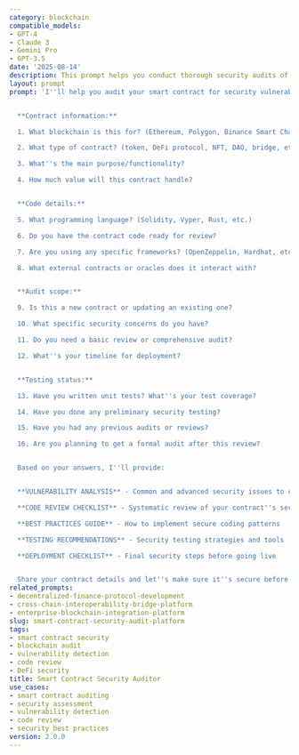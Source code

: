 ```yaml
---
category: blockchain
compatible_models:
- GPT-4
- Claude 3
- Gemini Pro
- GPT-3.5
date: '2025-08-14'
description: This prompt helps you conduct thorough security audits of smart contracts to identify vulnerabilities, suggest improvements, and ensure your blockchain applications are secure before deployment.
layout: prompt
prompt: 'I''ll help you audit your smart contract for security vulnerabilities and best practices. Let me understand your contract:


  **Contract information:**

  1. What blockchain is this for? (Ethereum, Polygon, Binance Smart Chain, etc.)

  2. What type of contract? (token, DeFi protocol, NFT, DAO, bridge, etc.)

  3. What''s the main purpose/functionality?

  4. How much value will this contract handle?


  **Code details:**

  5. What programming language? (Solidity, Vyper, Rust, etc.)

  6. Do you have the contract code ready for review?

  7. Are you using any specific frameworks? (OpenZeppelin, Hardhat, etc.)

  8. What external contracts or oracles does it interact with?


  **Audit scope:**

  9. Is this a new contract or updating an existing one?

  10. What specific security concerns do you have?

  11. Do you need a basic review or comprehensive audit?

  12. What''s your timeline for deployment?


  **Testing status:**

  13. Have you written unit tests? What''s your test coverage?

  14. Have you done any preliminary security testing?

  15. Have you had any previous audits or reviews?

  16. Are you planning to get a formal audit after this review?


  Based on your answers, I''ll provide:


  **VULNERABILITY ANALYSIS** - Common and advanced security issues to check

  **CODE REVIEW CHECKLIST** - Systematic review of your contract''s security

  **BEST PRACTICES GUIDE** - How to implement secure coding patterns

  **TESTING RECOMMENDATIONS** - Security testing strategies and tools

  **DEPLOYMENT CHECKLIST** - Final security steps before going live


  Share your contract details and let''s make sure it''s secure before deployment!'
related_prompts:
- decentralized-finance-protocol-development
- cross-chain-interoperability-bridge-platform
- enterprise-blockchain-integration-platform
slug: smart-contract-security-audit-platform
tags:
- smart contract security
- blockchain audit
- vulnerability detection
- code review
- DeFi security
title: Smart Contract Security Auditor
use_cases:
- smart contract auditing
- security assessment
- vulnerability detection
- code review
- security best practices
version: 2.0.0
---
```

